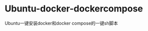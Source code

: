 # Ubuntu-docker-dockercompose
Ubuntu一键安装docker和docker compose的一键sh脚本

```bash -c "$(curl -fsSL https://raw.githubusercontent.com/hexin1314/Ubuntu-docker-dockercompose/master/docker-install.sh)"
